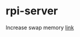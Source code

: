 # rpi-server

Increase swap memory [link](https://nebl.io/neblio-university/enabling-increasing-raspberry-pi-swap/)
